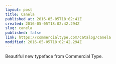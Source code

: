 ```yaml
---
layout: post
title: Canela
published_at: 2016-05-05T18:02:41Z
created: 2016-05-05T18:02:42.294Z
slug: canela
published: false
link: https://commercialtype.com/catalog/canela
modified: 2016-05-05T18:02:42.294Z
---
```

Beautiful new typeface from Commercial Type.
